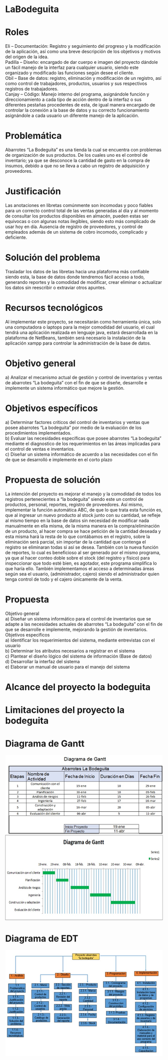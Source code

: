 # LaBodeguita
# Roles
Eli – Documentación: Registro y seguimiento del progreso y la modificación de la aplicación, así como una breve descripción de los objetivos y motivos del origen de la idea.<br>
Padilla – Diseño: encargado de dar cuerpo e imagen del proyecto dándole un fácil manejo de la interfaz para cualquier usuario, siendo este organizado y modificado las funciones según desee el cliente.<br>
Obil – Base de datos: registro, eliminación y modificación de un registro, así como control de trabajadores, productos, usuarios y sus respectivos registros de trabajadores.<br>
Canjay – Código: Manejo interno del programa, asignándole función y direccionamiento a cada tipo de acción dentro de la interfaz o sus diferentes pestañas procedentes de esta, de igual manera encargado de controlar la conexión a la base de datos y su correcto funcionamiento asignándole a cada usuario un diferente manejo de la aplicación.
# Problemática
Abarrotes “La Bodeguita” es una tienda la cual se encuentra con problemas de organización de sus productos. De los cuales uno es el control de inventario; ya que se desconoce la cantidad de gasto en la compra de insumos, debido a que no se lleva a cabo un registro de adquisición y proveedores. 
# Justificación
Las anotaciones en libretas comúnmente son incomodas y poco fiables para un correcto control total de las ventas generadas al día y al momento de consultar los productos disponibles en almacén, pueden estas ser equivocas o con algunas notas ilegibles, siendo esto más complicado de usar hoy en día. Ausencia de registro de proveedores, y control de empleados además de un sistema de cobro incomodo, complicado y deficiente.
# Solución del problema
Trasladar los datos de las libretas hacia una plataforma más confiable siendo esta, la base de datos donde tendremos fácil acceso a todo, generando reportes y la comodidad de modificar, crear eliminar o actualizar los datos sin reescribir o extraviar otros apuntes. 
# Recursos tecnológicos
Al implementar este proyecto, se necesitarán como herramienta única, solo una computadora o laptops para la mejor comodidad del usuario, el cual tendrá una aplicación realizada en lenguaje java, estará desarrollada en la plataforma de NetBeans, también será necesario la instalación de la aplicación xampp para controlar la administración de la base de datos. 
# Objetivo general
a) Analizar el mecanismo actual de gestión y control de inventarios y ventas de abarrotes “La bodeguita” con el fin de que se diseñe, desarrolle e implemente un sistema informático que mejore la gestión.
# Objetivos específicos
a) Determinar factores críticos del control de inventarios y ventas que posee abarrotes “La bodeguita” por medio de la evaluación de los procedimientos implementados.<br>
b) Evaluar las necesidades específicas que posee abarrotes “La bodeguita” mediante el diagnostico de los requerimientos en las áreas implicadas para el control de ventas e inventarios.<br>
c) Diseñar un sistema informático de acuerdo a las necesidades con el fin de que se desarrolló e implemente en el corto plazo
# Propuesta de solución
La intención del proyecto es mejorar el manejo y la comodidad de todos los registros pertenecientes a “la bodeguita” siendo este un control de productos, personal, reportes, registro de proveedores. Así mismo, implementar la función automática ABC, de que lo que trata esta función es, que al ingresar un nuevo producto al stock junto con su cantidad, se refleje al mismo tiempo en la base de datos sin necesidad de modificar nada manualmente en ella misma, de la misma manera en la compra/eliminación de un producto, al hacer compra se hace petición de la cantidad deseada y esta misma hará la resta de lo que contábamos en el registro, sobre la eliminación será parcial, sin importar de la cantidad que contenga el registro se eliminaran todas si así se desea. También con la nueva función de reportes, lo cual es beneficioso al ser generado por el mismo programa, ya que al hacer conteo doble sobre el stock (del registro y físico) para inspeccionar que todo esté bien, es agotador, este programa simplifica lo que haría ello. También implementamos el acceso a determinadas áreas según sea el usuario, (administrador, cajero) siendo el administrador quien tenga control de todo y el cajero únicamente de la venta.
# Propuesta
Objetivo general<br>
a) Diseñar un sistema informático para el control de inventarios que se adapte a las necesidades actuales de abarrotes “La bodeguita” con el fin de que se desarrolle e implemente, mejorando la gestión de inventarios.<br>
Objetivos especificos<br>
a) Identificar los requerimientos del sistema, mediante entrevistas con el usuario<br>
b) Determinar los atributos necesarios a registrar en el sistema<br>
c) Plantear el diseño lógico del sistema de información (Base de datos)<br>
d) Desarrollar la interfaz del sistema<br>
e) Elaborar un manual de usuario para el manejo del sistema<br>
# Alcance del proyecto la bodeguita
# Limitaciones del proyecto la bodeguita
# Diagrama de Gantt
<img src="TablaGantt.jpg">
<img src="DiagramGantt.jpg">

# Diagrama de EDT
<img src="DiagramaEDT.jpg">
